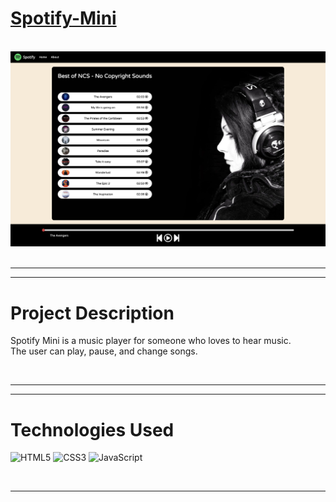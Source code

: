 # <a href="https://spotify-clone-js.netlify.app">Spotify-Mini</a>

<br>
<img src ="readme_assets/spotify.png"></img>
<br>
<br>

<!-- <a href="https://www.youtube.com/watch?v=rJpA7ulK2rQ" target="_blank" >
 <img src = "https://img.shields.io/badge/YouTube-FF0000?style=for-the-badge&logo=youtube&logoColor=white"><img/>
</a> -->

<!-- <br> -->

<hr>
<hr>


# Project Description

Spotify Mini is a music player for someone who loves to hear music.
<br>
The user can play, pause, and change songs.

<br>

<hr>
<hr>

# Technologies Used

![HTML5](https://img.shields.io/badge/HTML5-E34F26?style=for-the-badge&logo=html5&logoColor=white)
![CSS3](https://img.shields.io/badge/CSS3-1572B6?style=for-the-badge&logo=css3&logoColor=white)
![JavaScript](https://img.shields.io/badge/JavaScript-323330?style=for-the-badge&logo=javascript&logoColor=F7DF1E)

<br>
<hr>

